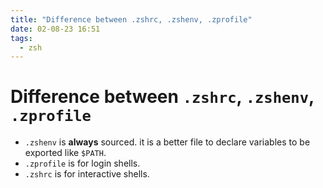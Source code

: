 ```yaml
---
title: "Difference between .zshrc, .zshenv, .zprofile"
date: 02-08-23 16:51
tags:
  - zsh
---
```


# Difference between `.zshrc`, `.zshenv`, `.zprofile`

- `.zshenv` is **always** sourced. it is a better file to declare variables to
  be exported like `$PATH`.
- `.zprofile` is for login shells.
- `.zshrc` is for interactive shells.

